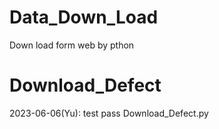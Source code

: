 # Data_Down_Load
Down load form web by pthon

# Download_Defect
2023-06-06(Yu): test pass Download_Defect.py








